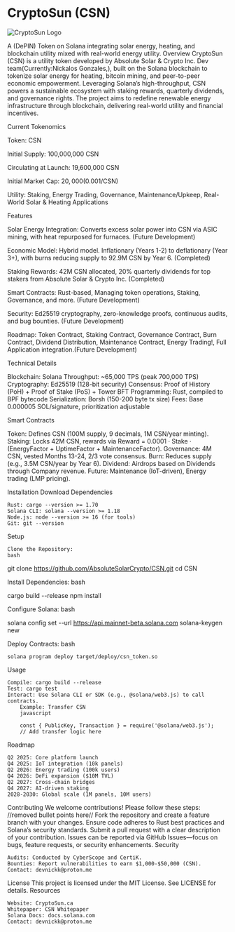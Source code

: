 # CryptoSun (CSN)
![CryptoSun Logo](https://yellow-negative-parrotfish-381.mypinata.cloud/ipfs/bafybeibpaqueerbadvpiamxqczpqbauxiteebdcrt2yakp3ul7dxtw4nr4)

A (DePIN) Token on Solana integrating solar energy, heating, and blockchain utility mixed with real-world energy utility.
Overview
CryptoSun (CSN) is a utility token developed by Absolute Solar & Crypto Inc. Dev team(Currently:Nickalos Gonzales,), built on the Solana blockchain to tokenize solar energy for heating, bitcoin mining, and peer-to-peer economic empowerment. Leveraging Solana’s high-throughput, CSN powers a sustainable ecosystem with staking rewards, quarterly dividends, and governance rights. The project aims to redefine renewable energy infrastructure through blockchain, delivering real-world utility and financial incentives.

Current Tokenomics
    
Token: CSN

Initial Supply: 100,000,000 CSN

Circulating at Launch: 19,600,000 CSN

Initial Market Cap: $20,000 ($0.001/CSN)

Utility: Staking, Energy Trading, Governance, Maintenance/Upkeep, Real-World Solar & Heating Applications


Features

Solar Energy Integration: Converts excess solar power into CSN via ASIC mining, with heat repurposed for furnaces. (Future Development)

Economic Model: Hybrid model. Inflationary (Years 1-2) to deflationary (Year 3+), with burns reducing supply to 92.9M CSN by Year 6. (Completed)

Staking Rewards: 42M CSN allocated, 20% quarterly dividends for top stakers from Absolute Solar & Crypto Inc. (Completed)

Smart Contracts: Rust-based, Managing token operations, Staking, Governance, and more. (Future Development)

Security: Ed25519 cryptography, zero-knowledge proofs, continuous audits, and bug bounties. (Future Development)

Roadmap: Token Contract, Staking Contract, Governance Contract, Burn Contract, Dividend Distribution, Maintenance Contract, Energy Trading!, Full Application integration.(Future Development)


Technical Details

Blockchain: Solana
Throughput: ~65,000 TPS (peak 700,000 TPS)
Cryptography: Ed25519 (128-bit security)
Consensus: Proof of History (PoH) + Proof of Stake (PoS) + Tower BFT
Programming: Rust, compiled to BPF bytecode
Serialization: Borsh (150-200 byte tx size)
Fees: Base 0.000005 SOL/signature, prioritization adjustable

Smart Contracts

Token: Defines CSN (100M supply, 9 decimals, 1M CSN/year minting).
Staking: Locks 42M CSN, rewards via Reward = 0.0001 · Stake · (EnergyFactor + UptimeFactor + MaintenanceFactor).
Governance: 4M CSN, vested Months 13-24, 2/3 vote consensus.
Burn: Reduces supply (e.g., 3.5M CSN/year by Year 6).
Dividend: Airdrops based on Dividends through Company revenue.
Future: Maintenance (IoT-driven), Energy trading (LMP pricing).

Installation
Download Dependencies

    Rust: cargo --version >= 1.70
    Solana CLI: solana --version >= 1.18
    Node.js: node --version >= 16 (for tools)
    Git: git --version

Setup

    Clone the Repository:
    bash

git clone https://github.com/AbsoluteSolarCrypto/CSN.git
cd CSN

Install Dependencies:
bash

cargo build --release
npm install

Configure Solana:
bash

solana config set --url https://api.mainnet-beta.solana.com
solana-keygen new

Deploy Contracts:
bash

    solana program deploy target/deploy/csn_token.so

Usage

    Compile: cargo build --release
    Test: cargo test
    Interact: Use Solana CLI or SDK (e.g., @solana/web3.js) to call contracts.
        Example: Transfer CSN
        javascript

        const { PublicKey, Transaction } = require('@solana/web3.js');
        // Add transfer logic here

Roadmap

    Q2 2025: Core platform launch
    Q4 2025: IoT integration (10k panels)
    Q2 2026: Energy trading (100k users)
    Q4 2026: DeFi expansion ($10M TVL)
    Q2 2027: Cross-chain bridges
    Q4 2027: AI-driven staking
    2028-2030: Global scale (1M panels, 10M users)

Contributing
We welcome contributions! Please follow these steps:
//removed bullet points here//
Fork the repository and create a feature branch with your changes. Ensure code adheres to Rust best practices and Solana’s security standards. Submit a pull request with a clear description of your contribution. Issues can be reported via GitHub Issues—focus on bugs, feature requests, or security enhancements.
Security

    Audits: Conducted by CyberScope and CertiK.
    Bounties: Report vulnerabilities to earn $1,000-$50,000 (CSN).
    Contact: devnickk@proton.me

License
This project is licensed under the MIT License. See LICENSE for details.
Resources

    Website: CryptoSun.ca
    Whitepaper: CSN Whitepaper
    Solana Docs: docs.solana.com
    Contact: devnickk@proton.me
